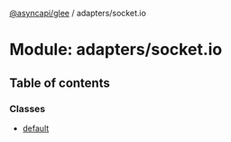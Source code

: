 [@asyncapi/glee](../README.md) / adapters/socket.io

# Module: adapters/socket.io

## Table of contents

### Classes

- [default](../classes/adapters_socket_io.default.md)
